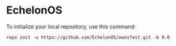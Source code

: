 EchelonOS
========

To initialize your local repository, use this command:

	repo init -u https://github.com/EchelonOS/manifest.git -b 9.0
